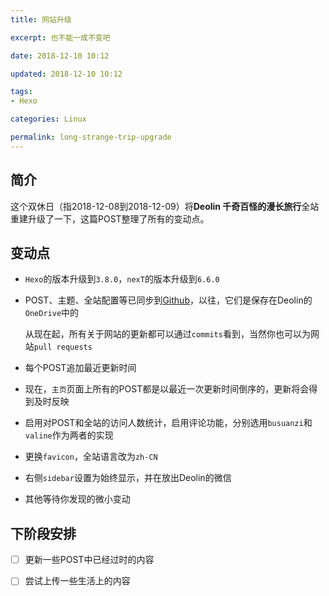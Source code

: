 ```yaml
---
title: 网站升级

excerpt: 也不能一成不变吧

date: 2018-12-10 10:12

updated: 2018-12-10 10:12

tags:
- Hexo

categories: Linux

permalink: long-strange-trip-upgrade
---
```




## 简介

这个双休日（指2018-12-08到2018-12-09）将**Deolin 千奇百怪的漫长旅行**全站重建升级了一下，这篇POST整理了所有的变动点。



## 变动点

- `Hexo`的版本升级到`3.8.0`，`nexT`的版本升级到`6.6.0`



- POST、主题、全站配置等已同步到[Github](https://github.com/spldeolin/long-strange-trip)，以往，它们是保存在Deolin的`OneDrive`中的

  从现在起，所有关于网站的更新都可以通过`commits`看到，当然你也可以为网站`pull requests`



- 每个POST追加最近更新时间



- 现在，`主页`页面上所有的POST都是以最近一次更新时间倒序的，更新将会得到及时反映



- 启用对POST和全站的访问人数统计，启用评论功能，分别选用`busuanzi`和`valine`作为两者的实现



- 更换`favicon`，全站语言改为`zh-CN`



- 右侧`sidebar`设置为始终显示，并在放出Deolin的微信



- 其他等待你发现的微小变动



## 下阶段安排

- [ ] 更新一些POST中已经过时的内容



- [ ] 尝试上传一些生活上的内容